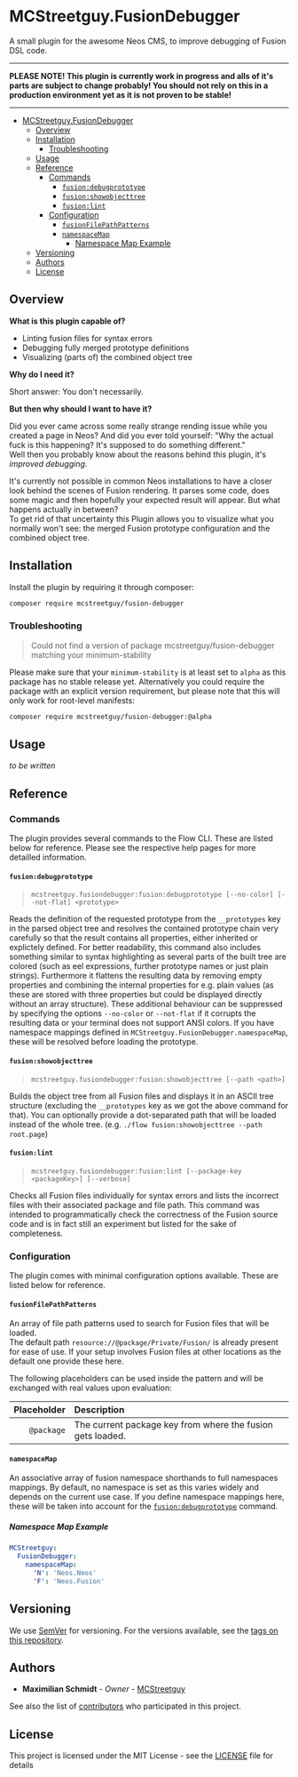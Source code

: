 # MCStreetguy.FusionDebugger

A small plugin for the awesome Neos CMS, to improve debugging of Fusion DSL code.

-------

**PLEASE NOTE! This plugin is currently work in progress and alls of it's parts are subject to change probably! You should not rely on this in a production environment yet as it is not proven to be stable!**

-------

- [MCStreetguy.FusionDebugger](#mcstreetguyfusiondebugger)
  - [Overview](#overview)
  - [Installation](#installation)
    - [Troubleshooting](#troubleshooting)
  - [Usage](#usage)
  - [Reference](#reference)
    - [Commands](#commands)
      - [`fusion:debugprototype`](#fusiondebugprototype)
      - [`fusion:showobjecttree`](#fusionshowobjecttree)
      - [`fusion:lint`](#fusionlint)
    - [Configuration](#configuration)
      - [`fusionFilePathPatterns`](#fusionfilepathpatterns)
      - [`namespaceMap`](#namespacemap)
        - [Namespace Map Example](#namespace-map-example)
  - [Versioning](#versioning)
  - [Authors](#authors)
  - [License](#license)

## Overview

**What is this plugin capable of?**

- Linting fusion files for syntax errors
- Debugging fully merged prototype definitions
- Visualizing (parts of) the combined object tree

**Why do I need it?**

Short answer: You don't necessarily.

**But then why should I want to have it?**

Did you ever came across some really strange rending issue while you created a page in Neos?
And did you ever told yourself: "Why the actual fuck is this happening? It's supposed to do something different."  
Well then you probably know about the reasons behind this plugin, it's _improved debugging_.

It's currently not possible in common Neos installations to have a closer look behind the scenes of Fusion rendering. It parses some code, does some magic and then hopefully your expected result will appear.
But what happens actually in between?  
To get rid of that uncertainty this Plugin allows you to visualize what you normally won't see: the merged Fusion prototype configuration and the combined object tree.

## Installation

Install the plugin by requiring it through composer:

``` bash
composer require mcstreetguy/fusion-debugger
```

### Troubleshooting

> Could not find a version of package mcstreetguy/fusion-debugger matching your minimum-stability

Please make sure that your `minimum-stability` is at least set to `alpha` as this package has no stable release yet.
Alternatively you could require the package with an explicit version requirement, but please note that this will only work for root-level manifests:

``` bash
composer require mcstreetguy/fusion-debugger:@alpha
```

## Usage

_to be written_

## Reference

### Commands

The plugin provides several commands to the Flow CLI. These are listed below for reference.
Please see the respective help pages for more detailled information.

#### `fusion:debugprototype`
  
> `mcstreetguy.fusiondebugger:fusion:debugprototype [--no-color] [--not-flat] <prototype>`

Reads the definition of the requested prototype from the `__prototypes` key in the parsed object tree and resolves the contained prototype chain very carefully so that the result contains all properties, either inherited or explictely defined.
For better readability, this command also includes something similar to syntax highlighting as several parts of the built tree are colored (such as eel expressions, further prototype names or just plain strings). Furthermore it flattens the resulting data by removing empty properties and combining the internal properties for e.g. plain values (as these are stored with three properties but could be displayed directly without an array structure).
These additional behaviour can be suppressed by specifying the options `--no-color` or `--not-flat` if it corrupts the resulting data or your terminal does not support ANSI colors.
If you have namespace mappings defined in `MCStreetguy.FusionDebugger.namespaceMap`, these will be resolved before loading the prototype.

#### `fusion:showobjecttree`

> `mcstreetguy.fusiondebugger:fusion:showobjecttree [--path <path>]`

Builds the object tree from all Fusion files and displays it in an ASCII tree structure (excluding the `__prototypes` key as we got the above command for that).
You can optionally provide a dot-separated path that will be loaded instead of the whole tree. (e.g. `./flow fusion:showobjecttree --path root.page`)

#### `fusion:lint`

> `mcstreetguy.fusiondebugger:fusion:lint [--package-key <packageKey>] [--verbose]`

Checks all Fusion files individually for syntax errors and lists the incorrect files with their associated package and file path.
This command was intended to programmatically check the correctness of the Fusion source code and is in fact still an experiment but listed for the sake of completeness.

### Configuration

The plugin comes with minimal configuration options available. These are listed below for reference.

#### `fusionFilePathPatterns`

An array of file path patterns used to search for Fusion files that will be loaded.  
The default path `resource://@package/Private/Fusion/` is already present for ease of use.
If your setup involves Fusion files at other locations as the default one provide these here.

The following placeholders can be used inside the pattern and will be exchanged with real values upon evaluation:

| **Placeholder** | **Description** |
|----------------:|:----------------|
| `@package` | The current package key from where the fusion gets loaded. |

#### `namespaceMap`

An associative array of fusion namespace shorthands to full namespaces mappings.
By default, no namespace is set as this varies widely and depends on the current use case.
If you define namespace mappings here, these will be taken into account for the [`fusion:debugprototype`](#fusiondebugprototype) command.

##### Namespace Map Example

```yaml
MCStreetguy:
  FusionDebugger:
    namespaceMap:
      'N': 'Neos.Neos'
      'F': 'Neos.Fusion'
```

## Versioning

We use [SemVer](http://semver.org/) for versioning. For the versions available, see the [tags on this repository](https://github.com/MCStreetguy/fusion-debugger/tags). 

## Authors

* **Maximilian Schmidt** - _Owner_ - [MCStreetguy](https://github.com/MCStreetguy/)

See also the list of [contributors](https://github.com/MCStreetguy/fusion-debugger/contributors) who participated in this project.

## License

This project is licensed under the MIT License - see the [LICENSE](LICENSE) file for details
